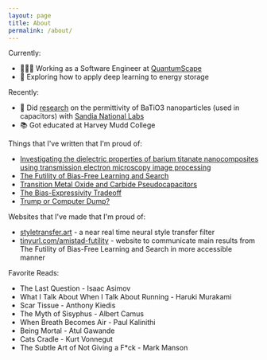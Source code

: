 ```yaml
---
layout: page
title: About
permalink: /about/
---
```


Currently:
- 👨🏾‍💻 Working as a Software Engineer at [QuantumScape](https://www.quantumscape.com/)
- 🔋 Exploring how to apply deep learning to energy storage

<!-- TODO: add hyperlinks to pdfs -->
Recently:
- 🔬 Did [research]() on the permittivity of BaTiO3 nanoparticles (used in capacitors) with [Sandia National Labs](https://www.sandia.gov")
- 📚 Got educated at Harvey Mudd College

Things that I've written that I'm proud of:
- [Investigating the dielectric properties of barium titanate nanocomposites using transmission electron microscopy image processing](https://doi.org/10.1557/s43580-021-00095-0)
- [The Futility of Bias-Free Learning and Search](https://arxiv.org/pdf/1907.06010.pdf)
- [Transition Metal Oxide and Carbide Pseudocapacitors]()
- [The Bias-Expressivity Tradeoff](https://arxiv.org/pdf/1911.04964.pdf)
- [Trump or Computer Dump?]()

Websites that I've made that I'm proud of:
- [styletransfer.art](https://styletransfer.art) - a near real time neural style transfer filter
- [tinyurl.com/amistad-futility](https://www.cs.hmc.edu/~montanez/projects/futility-of-bias-free-search.html) - website to communicate main results from The Futility of Bias-Free Learning and Search in more accessible manner

Favorite Reads:
- The Last Question - Isaac Asimov
- What I Talk About When I Talk About Running - Haruki Murakami
- Scar Tissue - Anthony Kiedis
- The Myth of Sisyphus - Albert Camus
- When Breath Becomes Air - Paul Kalinithi
- Being Mortal - Atul Gawande
- Cats Cradle - Kurt Vonnegut
- The Subtle Art of Not Giving a F*ck - Mark Manson




<!-- This is the base Jekyll theme. You can find out more info about customizing your Jekyll theme, as well as basic Jekyll usage documentation at [jekyllrb.com](https://jekyllrb.com/)

You can find the source code for Minima at GitHub:
[jekyll][jekyll-organization] /
[minima](https://github.com/jekyll/minima)

You can find the source code for Jekyll at GitHub:
[jekyll][jekyll-organization] /
[jekyll](https://github.com/jekyll/jekyll)


[jekyll-organization]: https://github.com/jekyll
 -->
